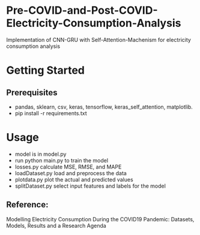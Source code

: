 # Pre-COVID-and-Post-COVID-Electricity-Consumption-Analysis
Implementation of CNN-GRU with Self-Attention-Machenism for electricity consumption analysis
# Getting Started
## Prerequisites
  - pandas,
  sklearn,
  csv,
  keras,
  tensorflow,
  keras_self_attention,
  matplotlib. <br />
- pip install -r requirements.txt
# Usage
- model is in model.py
- run python main.py to train the model
- losses.py calculate MSE, RMSE, and MAPE
- loadDataset.py load and preprocess the data
- plotdata.py plot the actual and predicted values 
- splitDataset.py select input features and labels for the model 

## Reference:
Modelling Electricity Consumption During the COVID19 Pandemic: Datasets, Models, Results and a Research Agenda
